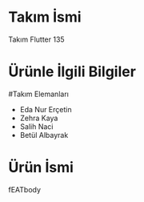 # Takım İsmi
Takım Flutter 135
# Ürünle İlgili Bilgiler
#Takım Elemanları
- Eda Nur Erçetin
- Zehra Kaya
- Salih Naci
- Betül Albayrak
# Ürün İsmi
fEATbody 


